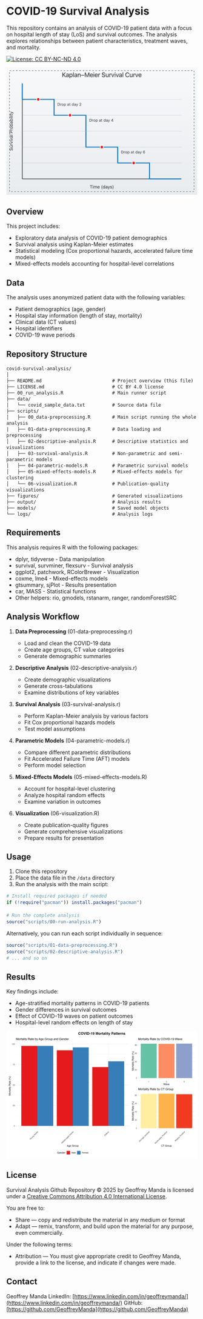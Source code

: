# COVID-19 Survival Analysis

This repository contains an analysis of COVID-19 patient data with a focus on hospital length of stay (LoS) and survival outcomes. The analysis explores relationships between patient characteristics, treatment waves, and mortality.

[![License: CC BY-NC-ND 4.0](https://img.shields.io/badge/License-CC%20BY--NC--ND%204.0-lightgrey.svg)](https://creativecommons.org/licenses/by-nc-nd/4.0/)


![Survival Curves](figures/publication/survival_plot.png)

## Overview

This project includes:
- Exploratory data analysis of COVID-19 patient demographics
- Survival analysis using Kaplan-Meier estimates
- Statistical modeling (Cox proportional hazards, accelerated failure time models)
- Mixed-effects models accounting for hospital-level correlations

## Data

The analysis uses anonymized patient data with the following variables:
- Patient demographics (age, gender)
- Hospital stay information (length of stay, mortality)
- Clinical data (CT values)
- Hospital identifiers
- COVID-19 wave periods

## Repository Structure

```
covid-survival-analysis/
│
├── README.md                          # Project overview (this file)
├── LICENSE.md                         # CC BY 4.0 license
├── 00_run_analysis.R                  # Main runner script
├── data/
│   └── covid_sample_data.txt          # Source data file
├── scripts/
│   ├── 00_data-preprocessing.R        # Main script running the whole analysis
|   ├── 01-data-preprocessing.R        # Data loading and preprocessing
│   ├── 02-descriptive-analysis.R      # Descriptive statistics and visualizations
│   ├── 03-survival-analysis.R         # Non-parametric and semi-parametric models
│   ├── 04-parametric-models.R         # Parametric survival models
│   ├── 05-mixed-effects-models.R      # Mixed-effects models for clustering
│   └── 06-visualization.R             # Publication-quality visualizations
├── figures/                           # Generated visualizations
├── output/                            # Analysis results
├── models/                            # Saved model objects
└── logs/                              # Analysis logs
```

## Requirements

This analysis requires R with the following packages:
- dplyr, tidyverse - Data manipulation
- survival, survminer, flexsurv - Survival analysis
- ggplot2, patchwork, RColorBrewer - Visualization
- coxme, lme4 - Mixed-effects models
- gtsummary, sjPlot - Results presentation
- car, MASS - Statistical functions
- Other helpers: rio, gmodels, rstanarm, ranger, randomForestSRC

## Analysis Workflow

1. **Data Preprocessing** (01-data-preprocessing.r)
   - Load and clean the COVID-19 data
   - Create age groups, CT value categories
   - Generate demographic summaries

2. **Descriptive Analysis** (02-descriptive-analysis.r)
   - Create demographic visualizations
   - Generate cross-tabulations
   - Examine distributions of key variables

3. **Survival Analysis** (03-survival-analysis.r)
   - Perform Kaplan-Meier analysis by various factors
   - Fit Cox proportional hazards models
   - Test model assumptions

4. **Parametric Models** (04-parametric-models.r)
   - Compare different parametric distributions
   - Fit Accelerated Failure Time (AFT) models
   - Perform model selection

5. **Mixed-Effects Models** (05-mixed-effects-models.R)
   - Account for hospital-level clustering
   - Analyze hospital random effects
   - Examine variation in outcomes

6. **Visualization** (06-visualization.R)
   - Create publication-quality figures
   - Generate comprehensive visualizations
   - Prepare results for presentation

## Usage

1. Clone this repository
2. Place the data file in the `/data` directory
3. Run the analysis with the main script:

```r
# Install required packages if needed
if (!require("pacman")) install.packages("pacman")

# Run the complete analysis
source("scripts/00-run-analysis.R")
```

Alternatively, you can run each script individually in sequence:

```r
source("scripts/01-data-preprocessing.R")
source("scripts/02-descriptive-analysis.R")
# ... and so on
```

## Results

Key findings include:
- Age-stratified mortality patterns in COVID-19 patients
- Gender differences in survival outcomes
- Effect of COVID-19 waves on patient outcomes
- Hospital-level random effects on length of stay

![Mortality by Age and Gender](figures/publication/mortality_combined.png)

## License

Survival Analysis Github Repository © 2025 by Geoffrey Manda is licensed under a [Creative Commons Attribution 4.0 International License](https://creativecommons.org/licenses/by/4.0/).

You are free to:
- Share — copy and redistribute the material in any medium or format
- Adapt — remix, transform, and build upon the material for any purpose, even commercially.

Under the following terms:
- Attribution — You must give appropriate credit to Geoffrey Manda, provide a link to the license, and indicate if changes were made.

## Contact

Geoffrey Manda 
LinkedIn: [https://www.linkedin.com/in/geoffreymanda/](https://www.linkedin.com/in/geoffreymanda/)
GitHub: [https://github.com/GeoffreyManda](https://github.com/GeoffreyManda)
